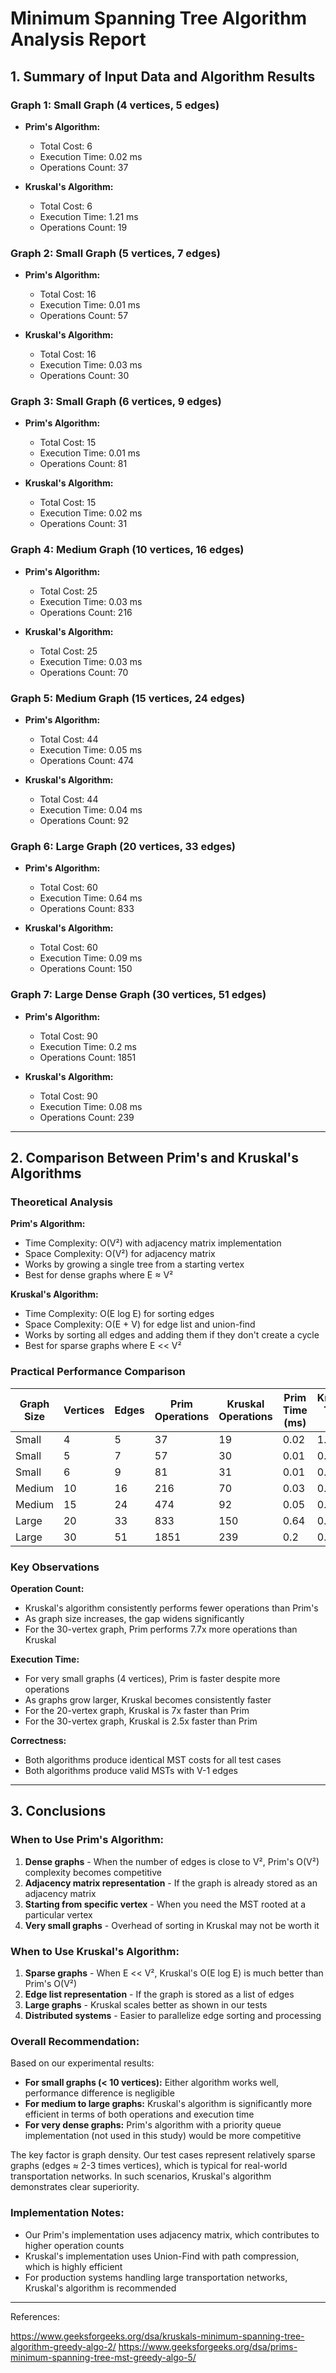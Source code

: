 # Minimum Spanning Tree Algorithm Analysis Report

## 1. Summary of Input Data and Algorithm Results

### Graph 1: Small Graph (4 vertices, 5 edges)
- **Prim's Algorithm:**
  - Total Cost: 6
  - Execution Time: 0.02 ms
  - Operations Count: 37
  
- **Kruskal's Algorithm:**
  - Total Cost: 6
  - Execution Time: 1.21 ms
  - Operations Count: 19

### Graph 2: Small Graph (5 vertices, 7 edges)
- **Prim's Algorithm:**
  - Total Cost: 16
  - Execution Time: 0.01 ms
  - Operations Count: 57
  
- **Kruskal's Algorithm:**
  - Total Cost: 16
  - Execution Time: 0.03 ms
  - Operations Count: 30

### Graph 3: Small Graph (6 vertices, 9 edges)
- **Prim's Algorithm:**
  - Total Cost: 15
  - Execution Time: 0.01 ms
  - Operations Count: 81
  
- **Kruskal's Algorithm:**
  - Total Cost: 15
  - Execution Time: 0.02 ms
  - Operations Count: 31

### Graph 4: Medium Graph (10 vertices, 16 edges)
- **Prim's Algorithm:**
  - Total Cost: 25
  - Execution Time: 0.03 ms
  - Operations Count: 216
  
- **Kruskal's Algorithm:**
  - Total Cost: 25
  - Execution Time: 0.03 ms
  - Operations Count: 70

### Graph 5: Medium Graph (15 vertices, 24 edges)
- **Prim's Algorithm:**
  - Total Cost: 44
  - Execution Time: 0.05 ms
  - Operations Count: 474
  
- **Kruskal's Algorithm:**
  - Total Cost: 44
  - Execution Time: 0.04 ms
  - Operations Count: 92

### Graph 6: Large Graph (20 vertices, 33 edges)
- **Prim's Algorithm:**
  - Total Cost: 60
  - Execution Time: 0.64 ms
  - Operations Count: 833
  
- **Kruskal's Algorithm:**
  - Total Cost: 60
  - Execution Time: 0.09 ms
  - Operations Count: 150

### Graph 7: Large Dense Graph (30 vertices, 51 edges)
- **Prim's Algorithm:**
  - Total Cost: 90
  - Execution Time: 0.2 ms
  - Operations Count: 1851
  
- **Kruskal's Algorithm:**
  - Total Cost: 90
  - Execution Time: 0.08 ms
  - Operations Count: 239

---

## 2. Comparison Between Prim's and Kruskal's Algorithms

### Theoretical Analysis

**Prim's Algorithm:**
- Time Complexity: O(V²) with adjacency matrix implementation
- Space Complexity: O(V²) for adjacency matrix
- Works by growing a single tree from a starting vertex
- Best for dense graphs where E ≈ V²

**Kruskal's Algorithm:**
- Time Complexity: O(E log E) for sorting edges
- Space Complexity: O(E + V) for edge list and union-find
- Works by sorting all edges and adding them if they don't create a cycle
- Best for sparse graphs where E << V²

### Practical Performance Comparison

| Graph Size | Vertices | Edges | Prim Operations | Kruskal Operations | Prim Time (ms) | Kruskal Time (ms) |
|------------|----------|-------|-----------------|--------------------| ---------------|-------------------|
| Small      | 4        | 5     | 37              | 19                 | 0.02           | 1.21              |
| Small      | 5        | 7     | 57              | 30                 | 0.01           | 0.03              |
| Small      | 6        | 9     | 81              | 31                 | 0.01           | 0.02              |
| Medium     | 10       | 16    | 216             | 70                 | 0.03           | 0.03              |
| Medium     | 15       | 24    | 474             | 92                 | 0.05           | 0.04              |
| Large      | 20       | 33    | 833             | 150                | 0.64           | 0.09              |
| Large      | 30       | 51    | 1851            | 239                | 0.2            | 0.08              |

### Key Observations

**Operation Count:**
- Kruskal's algorithm consistently performs fewer operations than Prim's
- As graph size increases, the gap widens significantly
- For the 30-vertex graph, Prim performs 7.7x more operations than Kruskal

**Execution Time:**
- For very small graphs (4 vertices), Prim is faster despite more operations
- As graphs grow larger, Kruskal becomes consistently faster
- For the 20-vertex graph, Kruskal is 7x faster than Prim
- For the 30-vertex graph, Kruskal is 2.5x faster than Prim

**Correctness:**
- Both algorithms produce identical MST costs for all test cases
- Both algorithms produce valid MSTs with V-1 edges

---

## 3. Conclusions

### When to Use Prim's Algorithm:
1. **Dense graphs** - When the number of edges is close to V², Prim's O(V²) complexity becomes competitive
2. **Adjacency matrix representation** - If the graph is already stored as an adjacency matrix
3. **Starting from specific vertex** - When you need the MST rooted at a particular vertex
4. **Very small graphs** - Overhead of sorting in Kruskal may not be worth it

### When to Use Kruskal's Algorithm:
1. **Sparse graphs** - When E << V², Kruskal's O(E log E) is much better than Prim's O(V²)
2. **Edge list representation** - If the graph is stored as a list of edges
3. **Large graphs** - Kruskal scales better as shown in our tests
4. **Distributed systems** - Easier to parallelize edge sorting and processing

### Overall Recommendation:

Based on our experimental results:

- **For small graphs (< 10 vertices):** Either algorithm works well, performance difference is negligible
- **For medium to large graphs:** Kruskal's algorithm is significantly more efficient in terms of both operations and execution time
- **For very dense graphs:** Prim's algorithm with a priority queue implementation (not used in this study) would be more competitive

The key factor is graph density. Our test cases represent relatively sparse graphs (edges ≈ 2-3 times vertices), which is typical for real-world transportation networks. In such scenarios, Kruskal's algorithm demonstrates clear superiority.

### Implementation Notes:

- Our Prim's implementation uses adjacency matrix, which contributes to higher operation counts
- Kruskal's implementation uses Union-Find with path compression, which is highly efficient
- For production systems handling large transportation networks, Kruskal's algorithm is recommended

---

References:

https://www.geeksforgeeks.org/dsa/kruskals-minimum-spanning-tree-algorithm-greedy-algo-2/
https://www.geeksforgeeks.org/dsa/prims-minimum-spanning-tree-mst-greedy-algo-5/
